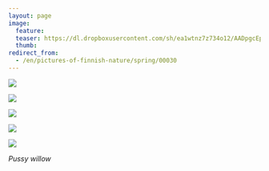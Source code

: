 ```yaml
---
layout: page
image:
  feature:
  teaser: https://dl.dropboxusercontent.com/sh/ea1wtnz7z734o12/AADpgcEpH4esh8yyHud5CHuXa/luontokuvat/kev%C3%A4t/DS07648-245px.jpg
  thumb:
redirect_from:
  - /en/pictures-of-finnish-nature/spring/00030
---
```


[![](https://dl.dropboxusercontent.com/sh/ea1wtnz7z734o12/AACtGMaUoKe8w8wEYU49r4vYa/luontokuvat/kev%C3%A4t/2/DS48321-800px.jpg)](https://dl.dropboxusercontent.com/sh/ea1wtnz7z734o12/AAC2fi4ZZhcVQykIvOMJAy09a/luontokuvat/kev%C3%A4t/2/DS48321.jpg)

[![](https://dl.dropboxusercontent.com/sh/ea1wtnz7z734o12/AADLTHYTNHuKXXPj3vV2D14Za/luontokuvat/kev%C3%A4t/2/DS48387-800px.jpg)](https://dl.dropboxusercontent.com/sh/ea1wtnz7z734o12/AAAum2lQHAD3fV1OCKzzFiQ8a/luontokuvat/kev%C3%A4t/2/DS48387.jpg)

[![](https://dl.dropboxusercontent.com/sh/ea1wtnz7z734o12/AADtlzkP4MsSgoetgAlamswJa/luontokuvat/kev%C3%A4t/DS07648-800px.jpg)](https://dl.dropboxusercontent.com/sh/ea1wtnz7z734o12/AADbrH66d2ifXp_U1hh9dXtWa/luontokuvat/kev%C3%A4t/DS07648.jpg)

[![](https://dl.dropboxusercontent.com/sh/ea1wtnz7z734o12/AADmyb6q-VeuNK5GCMwgAB2Ca/luontokuvat/kev%C3%A4t/DS07653-800px.jpg)](https://dl.dropboxusercontent.com/sh/ea1wtnz7z734o12/AABdJpxYp0LoSwU1p9TXgu-aa/luontokuvat/kev%C3%A4t/DS07653.jpg)

[![](https://dl.dropboxusercontent.com/sh/ea1wtnz7z734o12/AAAv2Tvlqubr4hDNVx6SD1rxa/luontokuvat/kev%C3%A4t/DS09925-800px.jpg)](https://dl.dropboxusercontent.com/sh/ea1wtnz7z734o12/AAAcC0-yC-Je6gGilr-OHD8Ja/luontokuvat/kev%C3%A4t/DS09925.jpg)

*Pussy willow*
